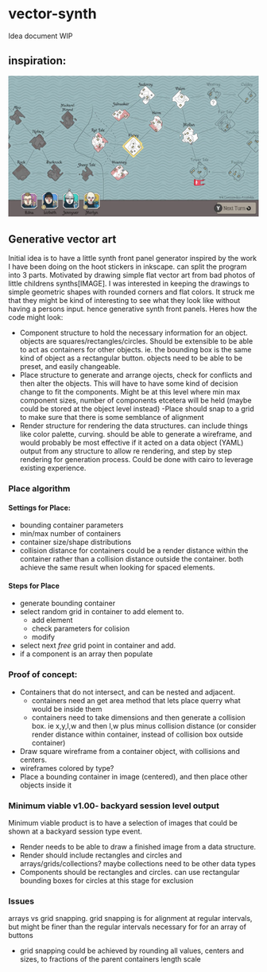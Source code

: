 # vector-synth
Idea document WIP
## inspiration:
![Bad North game map](badnorthmap.jpg)
## Generative vector art
Initial idea is to have a little synth front panel generator inspired by the work I have been doing on the hoot stickers in inkscape.
can split the program into 3 parts.
Motivated by drawing simple flat vector art from bad photos of little childrens synths[IMAGE]. I was interested in keeping the drawings to simple geometric shapes with rounded corners and flat colors. It struck me that they might be kind of interesting to see what they look like without having a persons input. hence generative synth front panels.
Heres how the code might look:
- Component structure to hold the necessary information for an object. objects are squares/rectangles/circles. Should be extensible to be able to act as containers for other objects. ie. the bounding box is the same kind of object as a rectangular button. objects need to be able to be preset, and easily changeable.
- Place structure to generate and arrange ojects, check for conflicts and then alter the objects. This will have to have some kind of decision change to fit the components. Might be at this level where min max component sizes, number of components etcetera will be held (maybe could be stored at the object level instead)
-Place should snap to a grid to make sure that there is some semblance of alignment
- Render structure for rendering the data structures. can include things like color palette, curving. should be able to generate a wireframe, and would probably be most effective if it acted on a data object (YAML) output from any structure to allow re rendering, and step by step rendering for generation process. Could be done with cairo to leverage existing experience.
### Place algorithm
#### Settings for Place:
- bounding container parameters
- min/max number of containers
- container size/shape distributions
- collision distance for containers could be a render distance within the container rather than a collision distance outside the container. both achieve the same result when looking for spaced elements.
#### Steps for Place
- generate bounding container
- select random grid in container to add element to.
  - add element
  - check parameters for colision
  - modify
- select next _free_ grid point in container and add.
- if a component is an array then populate
### Proof of concept:
- Containers that do not intersect, and can be nested and adjacent.
  - containers need an get area method that lets place querry what would be inside them
  - containers need to take dimensions and then generate a collision box. ie x,y,l,w and then l,w plus minus collision distance (or consider render distance within container, instead of collision box outside container)
- Draw square wireframe from a container object, with collisions and centers.
- wireframes colored by type?
- Place a bounding container in image (centered), and then place other objects inside it

### Minimum viable v1.00- backyard session level output
Minimum viable product is to have a selection of images that could be shown at a backyard session type event.
- Render needs to be able to draw a finished image from a data structure.
- Render should include rectangles and circles and arrays/grids/collections? maybe collections need to be other data types
- Components should be rectangles and circles. can use rectangular bounding boxes for circles at this stage for exclusion


### Issues
arrays vs grid snapping.
grid snapping is for alignment at regular intervals, but might be finer than the regular intervals necessary for for an array of buttons
- grid snapping could be achieved by rounding all values, centers and sizes, to fractions of the parent containers length scale
